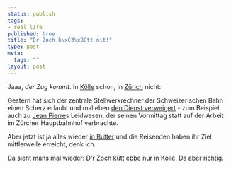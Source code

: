 ```yaml
--- 
status: publish
tags: 
- real life
published: true
title: "Dr Zoch k\xC3\xBCtt nit!"
type: post
meta: 
  tags: ""
layout: post
---
```

Jaaa, <em>der Zug kommt</em>. In <a href="http://www.waz.de/waz/waz.westen.artikel.php?kennung=on1wazWESRegRegionRhein-Ruhr38388&zulieferer=waz&kategorie=WES&rubrik=Region&region=Region%20Rhein-Ruhr&auftritt=WAZ&dbserver=1">Kölle</a> schon, in <a href="http://www.nzz.ch/2005/02/08/zh/articleCKXTQ.html">Zürich</a> nicht:

Gestern hat sich der zentrale Stellwerkrechner der Schweizerischen Bahn einen Scherz erlaubt und mal eben <a href="http://www.nachrichten.ch/detail/203169.htm">den Dienst verweigert</a> - zum Beispiel auch zu <a href="http://blog.jeanpierre.de">Jean Pierre</a>s Leidwesen, der seinen Vormittag statt auf der Arbeit im Zürcher Hauptbahnhof verbrachte.

Aber jetzt ist ja alles wieder <a href="http://www.nachrichten.ch/detail/203122.htm">in Butter</a> und die Reisenden haben ihr Ziel mittlerweile erreicht, denk ich.

Da sieht mans mal wieder: D'r Zoch kütt ebbe nur in Kölle. Da aber richtig.
